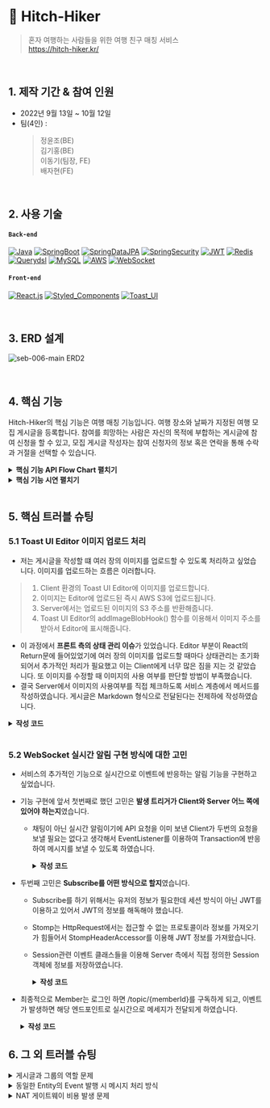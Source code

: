 # :pushpin: Hitch-Hiker
>혼자 여행하는 사람들을 위한 여행 친구 매칭 서비스  
>https://hitch-hiker.kr/

</br>

## 1. 제작 기간 & 참여 인원
- 2022년 9월 13일 ~ 10월 12일
- 팀(4인) : 
  > 정윤조(BE)  
  > 김기홍(BE)  
  > 이동기(팀장, FE)  
  > 배자현(FE)  

</br>

## 2. 사용 기술
#### `Back-end`
[![Java](https://img.shields.io/badge/Java-11-orange?style=for-the-badge)]()
[![SpringBoot](https://img.shields.io/badge/SpringBoot-2.7.3-darkgreen?style=for-the-badge)]()
[![SpringDataJPA](https://img.shields.io/badge/SpringDataJPA-2.7.3-darkgreen?style=for-the-badge)]()
[![SpringSecurity](https://img.shields.io/badge/SpringSecurity-5.7.3-darkgreen?style=for-the-badge)]()
[![JWT](https://img.shields.io/badge/JWT-3.19.2-purple?style=for-the-badge)]()
[![Redis](https://img.shields.io/badge/Redis-6.2.6-red?style=for-the-badge)]()
[![Querydsl](https://img.shields.io/badge/Querydsl-5.0.0-skyblue?style=for-the-badge)]()
[![MySQL](https://img.shields.io/badge/MySQL-8.0.3-blue?style=for-the-badge)]()
[![AWS](https://img.shields.io/badge/AWS-2.16.65-gold?style=for-the-badge)]()
[![WebSocket](https://img.shields.io/badge/WebSocket-9.0.65-black?style=for-the-badge)]()
#### `Front-end`
[![React.js](https://img.shields.io/badge/React-18.2.0-lightblue?style=for-the-badge)]()
[![Styled_Components](https://img.shields.io/badge/Styled_Components-5.3.5-pink?style=for-the-badge)]()
[![Toast_UI](https://img.shields.io/badge/Toast_UI-3.0.0-purple?style=for-the-badge)]()

</br>

## 3. ERD 설계
![seb-006-main ERD2](https://user-images.githubusercontent.com/43122133/195172214-cba865f2-b9b4-4f17-9589-0217ab65725f.png)

</br>

## 4. 핵심 기능
Hitch-Hiker의 핵심 기능은 여행 매칭 기능입니다.
여행 장소와 날짜가 지정된 여행 모집 게시글을 등록합니다.
참여를 희망하는 사람은 자신의 목적에 부합하는 게시글에 참여 신청을 할 수 있고,
모집 게시글 작성자는 참여 신청자의 정보 혹은 연락을 통해 수락과 거절을 선택할 수 있습니다.

<details>
<summary><b>핵심 기능 API Flow Chart 펼치기</b></summary>
<div markdown="1">
  
![슬라이드8](https://user-images.githubusercontent.com/43122133/195167412-c503c202-9c56-4062-bd30-17251c9617a9.PNG)
![슬라이드12](https://user-images.githubusercontent.com/43122133/195167418-dd942640-256c-4c20-bf99-31915f8e7a73.PNG)
![슬라이드17](https://user-images.githubusercontent.com/43122133/195167422-45317ed6-7007-46a8-b2ea-c6a9ae40d93c.PNG)
  
</div>
</details>
 
<!-- [핵심 기능 시연 보러가기](https://github.com/jyj2187/hitch_hiker/wiki/How-to-use) -->

<details>
<summary><b>핵심 기능 시연 펼치기</b></summary>
<div markdown="1">

***토글을 눌러 기능별 시연을 확인할 수 있습니다***

### 회원가입
<details>
<summary>회원가입 시, 닉네임 중복 검사와 이메일 인증을 진행합니다.</summary>
<div markdown="1">

![회원가입](https://user-images.githubusercontent.com/43122133/195156515-016e7c08-4215-4a6f-9953-e59306c8ae95.gif)

</div>
</details>
    
### 로그인
<details>
<summary>로그인은 일반 이메일 로그인과 카카오 소셜 로그인을 지원합니다.</summary>
<div markdown="1">

- ![로그인](https://user-images.githubusercontent.com/43122133/195157414-2364eeda-e26c-4fe7-b2b4-21bab85ebecc.gif)

- ![소셜로그인](https://user-images.githubusercontent.com/43122133/195160915-60dfa922-889b-4ac0-aad1-bbc01fc8fffd.gif)

</div>
</details>

### 게시글 작성        
<details>
<summary>게시글을 작성할 수 있습니다. 이미지 첨부를 지원합니다.</summary>
<div markdown="1">

![게시글 작성](https://user-images.githubusercontent.com/43122133/195161056-6802c378-e575-4fa4-8e85-b74e7bf152e9.gif)

</div>
</details>
    
### 게시글 수정
<details>
<summary>게시글을 수정 및 삭제할 수 있습니다.</summary>
<div markdown="1">

![게시글 수정](https://user-images.githubusercontent.com/43122133/195161543-27ade6ea-ba8e-4e63-9b78-7fe0ce1d26ca.gif)

</div>
</details>

### 게시글 북마크
<details>
<summary>선호하는 게시물을 북마크할 수 있습니다.</summary>
<div markdown="1">

![북마크](https://user-images.githubusercontent.com/43122133/195161664-7d239f20-8076-4429-9882-e2b7152e4466.gif)

</div>
</details>


### 게시글 검색 및 정렬
<details>
<summary>게시글을 날짜 및 내용으로 검색하고 다양한 기준으로 정렬할 수 있습니다.</summary>
<div markdown="1">

![게시글 검색 및 정렬](https://user-images.githubusercontent.com/43122133/195161782-89fef3d1-f8d7-4df7-b4df-d66787cccfac.gif)

</div>
</details>


### 매칭 신청
<details>
<summary>참여하고 싶은 여행에 매칭 신청을 보냅니다. 이 때, 게시글 작성자에게 알림이 갑니다.</summary>
<div markdown="1">

![매칭 신청](https://user-images.githubusercontent.com/43122133/195161854-892892c9-586f-4157-aba0-f165bf4d9bdb.gif)

</div>
</details>


### 매칭 수락 혹은 거절
<details>
<summary>게시글의 주인은 매칭 신청을 수락 혹은 거절할 수 있습니다. 이 때, 매칭 신청자에게 알림이 갑니다.</summary>
<div markdown="1">

![매칭 수락 혹은 거절](https://user-images.githubusercontent.com/43122133/195161879-346270e7-75ad-4e13-b936-e62a92807f0e.gif)

</div>
</details>


### 참여 취소
<details>
<summary>참여자를 추방 혹은 참여자가 직접 참여를 취소할 수 있습니다. 이 때, 해당 참여자에게 알림이 갑니다.</summary>
<div markdown="1">

![참여 취소](https://user-images.githubusercontent.com/43122133/195161942-fe5c849e-d869-44f0-9df6-6fe8454fadb2.gif)

</div>
</details>


### 내 정보 확인
<details>
<summary>MYPAGE에서 게시글과 매칭 현황 등 내 정보를 확인할 수 있습니다.</summary>
<div markdown="1">

![내 정보 확인](https://user-images.githubusercontent.com/43122133/195161976-79a40be3-f1bd-46c6-997a-5f7e14c1e032.gif)

</div>
</details>


### 내 정보 수정
<details>
<summary>MYPAGE에서 내 정보를 수정할 수 있습니다.</summary>
<div markdown="1">

![유저 정보 수정](https://user-images.githubusercontent.com/43122133/195162033-c15d7872-5eac-43d9-8c13-970fb3e2d9db.gif)

</div>
</details>

</div>
</details>

</br>

## 5. 핵심 트러블 슈팅
### 5.1 Toast UI Editor 이미지 업로드 처리
- 저는 게시글을 작성할 떄 여러 장의 이미지를 업로드할 수 있도록 처리하고 싶었습니다. 이미지를 업로드하는 흐름은 이러합니다. 
>1. Client 환경의 Toast UI Editor에 이미지를 업로드합니다.
>2. 이미지는 Editor에 업로드된 즉시 AWS S3에 업로드됩니다.
>3. Server에서는 업로드된 이미지의 S3 주소를 반환해줍니다.
>4. Toast UI Editor의 addImageBlobHook() 함수를 이용해서 이미지 주소를 받아서 Editor에 표시해줍니다.

<!-- - 이미지는 원본과 이미지 S3 주소를 DB에 저장하여 게시글과 연관관계를 설정해줍니다. **이미지에 대한 정보를 저장하는 이유는 게시글에 쓰인 이미지를 확인하고 또 혹여라도 작성자가 이미지를 올리고 쓰지 않을 경우 서버 측에서 Batch를 통해 S3에서 삭제하기 위함입니다.** -->
- 이 과정에서 **프론트 측의 상태 관리 이슈**가 있었습니다. Editor 부분이 React의 Return문에 들어있었기에 여러 장의 이미지를 업로드할 때마다 상태관리는 초기화되어서 추가적인 처리가 필요했고 이는 Client에게 너무 많은 짐을 지는 것 같았습니다. 또 이미지를 수정할 때 이미지의 사용 여부를 판단할 방법이 부족했습니다. 
- 결국 Server에서 이미지의 사용여부를 직접 체크하도록 서비스 계층에서 메서드를 작성하였습니다. 게시글은 Markdown 형식으로 전달된다는 전제하에 작성하였습니다.
<details>
  <summary><b>작성 코드</b></summary>
  <div markdown="1">

- 게시글(Posts)의 내용(body)에서 이미지 주소(ImagePath)를 찾습니다.
```Java
public List<String> findImagePathInBody(String body) {
    List<String> imagePathList = new ArrayList<>();
    while (body.contains(domain)) {
        body = body.substring(body.indexOf(domain));
        int startIdx = 0;
        int endIdx = body.indexOf(')');
        String imagePath = "https://" + body.substring(startIdx, endIdx);
        imagePathList.add(imagePath);
        body = body.substring(endIdx);
    }
    return imagePathList;
}
```


- 이미지 주소 리스트를 게시글과 매핑해줍니다.
```Java
public void saveImages(List<String> imagePathList, Posts posts) {
    for (String imagePath : imagePathList) {
        Image image = imageRepository.findByStoredPath(imagePath)
                      .orElseThrow(() -> new BusinessLogicException(ExceptionCode.IMAGE_NOT_FOUND));
        image.setPosts(posts);
        imageRepository.save(image);
    }
}
```

  </div>
</details>

</br>

### 5.2 WebSocket 실시간 알림 구현 방식에 대한 고민
- 서비스의 추가적인 기능으로 실시간으로 이벤트에 반응하는 알림 기능을 구현하고 싶었습니다.
<!-- >Spring에서는 Stomp + SockJS를 이용하여 WebSocket 통신을 지원하고 있습니다.  
>Stomp는 WebSocket 기반 pub/sub 구조의 통신 프로토콜로 publisher가 발행한 메시지를 subscriber가 읽는 구조입니다. -->
- 기능 구현에 앞서 첫번째로 했던 고민은 **발생 트리거가 Client와 Server 어느 쪽에 있어야 하는지**였습니다.
    - 채팅이 아닌 실시간 알림이기에 API 요청을 이미 보낸 Client가 두번의 요청을 보낼 필요는 없다고 생각해서 EventListener를 이용하여 Transaction에 반응하여 메시지를 보낼 수 있도록 하였습니다.  
        <details>
          <summary><b>작성 코드</b></summary>
        <div markdown="1">

        - 이벤트를 발행하는 Transaction(ex. 매칭 신청글 작성, 매칭 수락 혹은 거절)이 Commit되면 이벤트 리스가 작동하도록 합니다.
        ```Java
        @Transactional(propagation = Propagation.REQUIRES_NEW)
        @TransactionalEventListener(phase = TransactionPhase.AFTER_COMMIT)
        public void handleMessagingListener(DomainEvent event) throws IOException {
            MessageDto.Response message = messageService.createMessage(event.getEntity(), event.getEventType());
            sendMessage(message);
        }
        ```

        </div>
        </details>
      
- 두번째 고민은 **Subscribe를 어떤 방식으로 할지**였습니다.
    - Subscribe를 하기 위해서는 유저의 정보가 필요한데 세션 방식이 아닌 JWT를 이용하고 있어서 JWT의 정보를 해독해야 했습니다.
    - Stomp는 HttpRequest에서는 접근할 수 없는 프로토콜이라 정보를 가져오기가 힘들어서 StompHeaderAccessor를 이용해 JWT 정보를 가져왔습니다.
    - Session관련 이벤트 클래스들을 이용해 Server 측에서 직접 정의한 Session 객체에 정보를 저장하였습니다.  
        <details>
        <summary><b>작성 코드</b></summary>
        <div markdown="1">

        - 세션 정보를 담을 MemberSession이라는 객체를 만듭니다.
        ```Java
        @Data
        public class MemberSession {
            private Long memberId;
            List<String> sessionIds = new ArrayList<>();

            public MemberSession(Long memberId, String sessionId) {
                this.memberId = memberId;
                this.sessionIds.add(sessionId);
            }
            public MemberSession() {

            }
        }
        ```


        - WebSocket 연결이 이루어지면 발생하는 이벤트를 잡아 직접 세션 정보를 설정하고 구독할 수 있게 합니다.
        ```Java
        @RequiredArgsConstructor
        @Component
        public class WebSocketEventListener {
            private final JwtUtils jwtUtils;
            Map<String, MemberSession> sessionMap = new HashMap<>();

            @EventListener
            public void handleWebSocketConnectListener(SessionConnectedEvent event) {
                StompHeaderAccessor accessor = StompHeaderAccessor.wrap(event.getMessage());
                GenericMessage generic = (GenericMessage) accessor.getHeader("simpConnectMessage");
                Map nativeHeaders = (Map) generic.getHeaders().get("nativeHeaders");
                ArrayList access_hh = (ArrayList) nativeHeaders.get("access_hh");
                String accessToken = (String) access_hh.get(0);
                accessToken = accessToken.replace("Bearer ", "");
                Map<String, Object> map = jwtUtils.getClaimsFromToken(accessToken, "access");
                MemberSession session = new MemberSession((Long) map.get("id"), accessor.getSessionId());
                sessionMap.put((String) map.get("email"), session);
            }

            @EventListener
            public void handleSub(SessionSubscribeEvent event) {
                StompHeaderAccessor accessor = StompHeaderAccessor.wrap(event.getMessage());
                if (StompCommand.SUBSCRIBE.equals(accessor.getCommand())) {
                    String email = null;
                    Long memberId = null;
                    for(Map.Entry<String, MemberSession> entry : sessionMap.entrySet()) {
                        if (entry.getValue().getSessionIds().contains(accessor.getSessionId())) {
                            memberId = entry.getValue().getMemberId();
                            email = entry.getKey();
                        }
                    }
                    if (memberId == null || email == null) {
                        throw new BusinessLogicException(ExceptionCode.SESSION_NOT_FOUND);
                    }
                }
            }

            @EventListener
            public void handleWebSocketDisConnectListener(SessionDisconnectEvent event) {
                StompHeaderAccessor accessor = StompHeaderAccessor.wrap(event.getMessage());
                for(Map.Entry<String, MemberSession> entry : sessionMap.entrySet()) {
                    entry.getValue().getSessionIds().remove(accessor.getSessionId());
                }
            }
        }
        ```

        </div>
        </details>  
  
- 최종적으로 Member는 로그인 하면 /topic/{memberId}를 구독하게 되고, 이벤트가 발생하면 해당 엔드포인트로 실시간으로 메세지가 전달되게 하였습니다.
  
    <details>
    <summary><b>작성 코드</b></summary>
    <div markdown="1">

    - React에서 작성된 WebSocket 연결 및 로직입니다. 로그인 이후에 상태관리를 이용하여 페이지가 변해도 통신이 유지되도록 하였습니다.  

    ```Javascript
    useEffect(() => {
      if (sessionStorage.getItem("isLogin")) {
        const socket = new SockJs(`${process.env.REACT_APP_URL}/websocket`);
        const client = StompJs.over(socket);
        client.debug = null;
        client.connect(
          {
            access_hh: sessionStorage.getItem("AccessToken"),
          },
          () => {
            client.subscribe(
              "/topic/" + sessionStorage.getItem("memberId"),
              (msg) => {
                setMsgs((msgs) => [...msgs, JSON.parse(msg.body)]);
                setMsgIds((msgIds) => [
                  ...msgIds,
                  JSON.parse(msg.body).messageId,
                ]);
              }
            );
          }
        );
      }
    }, []);
    ```


    - 실시간 알림 기능이 포함된 트랜잭션이 완료되면 이벤트가 발행되어 구독된 주소로 메시지를 보냅니다.  

    ```Java
    @RequiredArgsConstructor
    @RestController
    public class WebSocketController {
        private final MessageService messageService;
        private final WebSocketEventListener eventListener;
        private final SimpMessagingTemplate template;
        private final Gson gson;

        public void sendMessage(MessageDto.Response message) throws IOException {
            MemberSession session = eventListener.sessionMap.get(message.getEmail());
            if (session == null || session.sessionIds.isEmpty()) {
                messageService.failedToSend(message);
                return;
            }
            String content = gson.toJson(message);
            template.convertAndSend("/topic/" + session.getMemberId(), content);
        }
        @Transactional(propagation = Propagation.REQUIRES_NEW)
        @TransactionalEventListener(phase = TransactionPhase.AFTER_COMMIT)
        public void handleMessagingListener(DomainEvent event) throws IOException {
            MessageDto.Response message = messageService.createMessage(event.getEntity(), event.getEventType());
            sendMessage(message);
        }
    }
    ```

    </div>
    </details>

## 6. 그 외 트러블 슈팅
<details>
<summary>게시글과 그룹의 역할 문제</summary>
<div markdown="1">
  
- 기존에 요구사항을 보고 판단했을 시점에는 Posts 테이블은 게시글 관련 기능만 담당하고 여행 모집 정보만 담은 Groups라는 테이블을 따로 두어 1:1로 연관관계를 설정한 뒤에 매칭 기능에만 사용할 예정이었습니다.
- 그러나 연관관계를 매핑하던 도중에 Groups 테이블에서 Group의 주인을 필드로 넣는 것이 결국 Posts의 작성자를 넣는 것과 다르지 않냐는 의문이 들기 시작하였습니다.
- 요구사항을 다시 한번 정리해보면서 여행 모집 정보를 담고 있는 Groups와 게시글을 담당하는 Posts가 분리되어야 할 이유가 딱히 없다는 것을 깨달았습니다.
- 현 시점에서는 Groups와 Posts의 Entity를 합쳐서 게시글에 여행 관련 정보도 담도록 했습니다. 매칭은 Member와 Posts의 N:M 연관관계를 통하여 이루어집니다.

</div>
</details>

<details>
<summary>동일한 Entity의 Event 발행 시 메시지 처리 방식</summary>
<div markdown="1">

- Event에 EventType Enum 클래스를 생성
- DomainEvent라는 이너 클래스로 이벤트를 발행해서 이벤트 타입에 따라 다른 메시지가 생성되도록 했습니다.

</div>
</details>
          
<details>
<summary>NAT 게이트웨이 비용 발생 문제</summary>
<div markdown="1">

- NAT 게이트웨이는 시간당 0.059 달러의 비용이 발생하고 이는 한 달 약 5만원의 비용을 발생시킵니다.
- 현재 프로젝트의 규모에서는 좀 과도하게 발생한다고 생각해서 Bastion Host를 NAT 인스턴스로 교체하여 비용을 절감시켰습니다.

</div>
</details>
